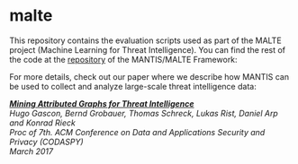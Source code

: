 # malte

This repository contains the evaluation scripts used as part of the MALTE
project (Machine Learning for Threat Intelligence). You can find the rest of the
code at the [repository](https://github.com/siemens/django-mantis-malte/) of the MANTIS/MALTE Framework: 

For more details, check out our paper where we describe how MANTIS can be
used to collect and analyze large-scale threat intelligence data:

*[**Mining Attributed Graphs for Threat
Intelligence**](http://www.hugogascon.com/publications/2017-codaspy.pdf)  
Hugo Gascon, Bernd Grobauer, Thomas Schreck, Lukas Rist, Daniel Arp and Konrad Rieck  
Proc of 7th. ACM Conference on Data and Applications Security and Privacy (CODASPY)  
March 2017*
